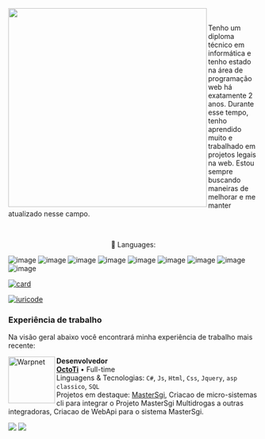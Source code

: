 <img src="https://raw.githubusercontent.com/MicaelliMedeiros/micaellimedeiros/master/image/computer-illustration.png" min-width="400px" max-width="400px" width="400px" align="left">
<br>
<p align="left" padding-top="10"> 
Tenho um diploma técnico em informática e tenho estado na área de programação web há exatamente 2 anos. Durante esse tempo, tenho aprendido muito e trabalhado em projetos legais na web. Estou sempre buscando maneiras de melhorar e me manter atualizado nesse campo.
</p>

<br>
<p align="center">
  🦄 Languages: 

![image](https://img.shields.io/badge/C%23-239120?style=for-the-badge&logo=c-sharp&logoColor=white)
![image](https://img.shields.io/badge/.NET-5C2D91?style=for-the-badge&logo=.net&logoColor=white)
![image](https://img.shields.io/badge/JavaScript-F7DF1E?style=for-the-badge&logo=javascript&logoColor=white)
![image](https://img.shields.io/badge/Bootstrap-563D7C?style=for-the-badge&logo=bootstrap&logoColor=white)
![image](https://img.shields.io/badge/jQuery-0769AD?style=for-the-badge&logo=jquery&logoColor=white)
![image](https://img.shields.io/badge/HTML5-E34F26?style=for-the-badge&logo=html5&logoColor=white)
![image](https://img.shields.io/badge/CSS-239120?&style=for-the-badge&logo=css3&logoColor=white)
![image](https://img.shields.io/badge/MongoDB-4EA94B?style=for-the-badge&logo=mongodb&logoColor=white)
![image](https://img.shields.io/badge/Jenkins-D33833?style=for-the-badge&logo=jenkins&logoColor=white)



[![card](https://github-readme-stats.vercel.app/api?username=Dvorakcs&theme=radical)](https://github.com/anuraghazra/github-readme-stats)

[![iuricode](https://github-readme-stats.vercel.app/api/top-langs/?username=Dvorakcs&hide=html&layout=compact&theme=radical)](https://github.com/anuraghazra/github-readme-stats)

### Experiência de trabalho

Na visão geral abaixo você encontrará minha experiência de trabalho mais recente:

[<img align="left" height="94px" width="94px" alt="Warpnet" src="https://media.licdn.com/dms/image/C4D0BAQHqY8gZ4L207g/company-logo_200_200/0/1618407914761?e=1706745600&v=beta&t=7wpWkZyyp04K18nU8CCtDG5ET9SxsI-0G8M9JSK32zI"/>](https://octoti.com.br/)

**Desenvolvedor** \
[**OctoTi**](https://octoti.com.br/) • Full-time \
Linguagens & Tecnologias: `C#`, `Js`, `Html`, `Css`, `Jquery`, `asp classico`, `SQL`\
Projetos em destaque: [MasterSgi](https://mastersgi.com.br/),
Criacao de micro-sistemas cli para integrar o Projeto MasterSgi Multidrogas a outras integradoras,
Criacao de WebApi para o sistema MasterSgi.
<br/>

<p align="left">
    <a href="mailto:marcelo.hsfilho15@gmail.com" alt="Gmail">
  <img src="https://img.shields.io/badge/-Gmail-FF0000?style=flat-square&labelColor=FF0000&logo=gmail&logoColor=white"/></a>

  <a href="https://www.linkedin.com/in/marcelo-henrique-1a6142251/" alt="LinkedIn">
  <img src="https://img.shields.io/badge/-Linkedin-0e76a8?style=flat-square&logo=Linkedin&logoColor=white&link=https://www.linkedin.com/in/marcelo-henrique-1a6142251/" /></a>

</p>
